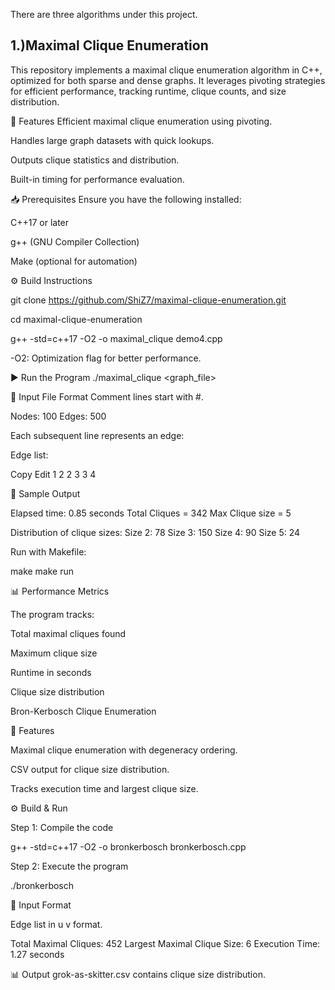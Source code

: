 There are three algorithms under this project.

##    1.)Maximal Clique Enumeration

This repository implements a maximal clique enumeration algorithm in C++, optimized for both sparse and dense graphs. It leverages pivoting strategies for efficient performance, tracking runtime, clique counts, and size distribution.

🚀 Features
Efficient maximal clique enumeration using pivoting.

Handles large graph datasets with quick lookups.

Outputs clique statistics and distribution.

Built-in timing for performance evaluation.

📥 Prerequisites
Ensure you have the following installed:

C++17 or later

g++ (GNU Compiler Collection)

Make (optional for automation)

⚙️ Build Instructions

git clone https://github.com/ShiZ7/maximal-clique-enumeration.git

cd maximal-clique-enumeration

g++ -std=c++17 -O2 -o maximal_clique demo4.cpp


-O2: Optimization flag for better performance.

▶️ Run the Program
./maximal_clique <graph_file>


📄 Input File Format
Comment lines start with #.


 Nodes: 100 Edges: 500
 
Each subsequent line represents an edge:

Edge list:

Copy
Edit
1 2
2 3
3 4

🏃 Sample Output

Elapsed time: 0.85 seconds
Total Cliques = 342
Max Clique size = 5

Distribution of clique sizes:
Size 2: 78
Size 3: 150
Size 4: 90
Size 5: 24


Run with Makefile:

make
make run

📊 Performance Metrics

The program tracks:

Total maximal cliques found

Maximum clique size

Runtime in seconds

Clique size distribution



Bron-Kerbosch Clique Enumeration


🚀 Features

Maximal clique enumeration with degeneracy ordering.

CSV output for clique size distribution.

Tracks execution time and largest clique size.

⚙️ Build & Run 

Step 1: Compile the code

g++ -std=c++17 -O2 -o bronkerbosch bronkerbosch.cpp

Step 2: Execute the program

./bronkerbosch

📄 Input Format

Edge list in u v format.

Total Maximal Cliques: 452
Largest Maximal Clique Size: 6
Execution Time: 1.27 seconds

📊 Output
grok-as-skitter.csv contains clique size distribution.

